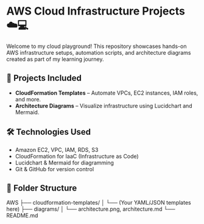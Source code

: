 # AWS Cloud Infrastructure Projects ☁️💻

Welcome to my cloud playground! This repository showcases hands-on AWS infrastructure setups, automation scripts, and architecture diagrams created as part of my learning journey.

## 🚀 Projects Included

- **CloudFormation Templates** – Automate VPCs, EC2 instances, IAM roles, and more.
- **Architecture Diagrams** – Visualize infrastructure using Lucidchart and Mermaid.

## 🛠️ Technologies Used

- Amazon EC2, VPC, IAM, RDS, S3
- CloudFormation for IaaC (Infrastructure as Code)
- Lucidchart & Mermaid for diagramming
- Git & GitHub for version control

## 📂 Folder Structure
AWS
├── cloudformation-templates/
│   └── (Your YAML/JSON templates here)
├── diagrams/
│   └── architecture.png, architecture.md
└── README.md
